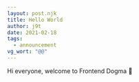 ```yaml
---
layout: post.njk
title: Hello World
author: j9t
date: 2021-02-18
tags:
  - announcement
vg_wort: "@@"
---
```

Hi everyone, welcome to Frontend Dogma&nbsp;👋